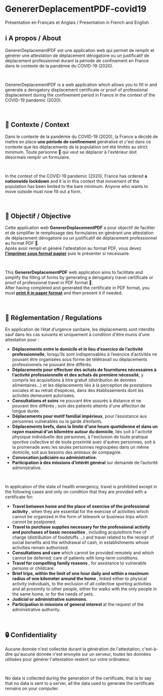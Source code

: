 # GenererDeplacementPDF-covid19

Présentation en Français et Anglais / Presentation in French and English

## ℹ️ A propos / About
GenererDeplacementPDF est une application web qui permet de remplir et générer une attestation de déplacement dérogatoire ou un justificatif de déplacement professionnel durant la période de confinement en France dans le contexte de la pandémie du COVID-19 (2020).

&nbsp;

GenererDeplacementPDF is a web application which allows you to fill in and generate a derogatory displacement certificate or proof of professional displacement during the confinement period in France in the context of the COVID-19 pandemic (2020).

&nbsp;

## 🔔 Contexte / Context
Dans le contexte de la pandémie du COVID-19 (2020), la France a décidé de mettre en place <b>une période de confinement</b> généralisé et c'est dans ce contexte que les déplacements de la population ont été limités au strict minimum. Toute personne 🏃 qui veut se déplacer à l'extérieur doit désormais remplir un formulaire.

&nbsp;

In the context of the COVID-19 pandemic (2020), France has ordered <b>a nationwide lockdown</b> and it is in this context that movement of the population has been limited to the bare minimum. Anyone who wants to move outside must now fill out a form.

&nbsp;

## 🎯 Objectif / Objective
Cette application web <b>GenererDeplacementPDF</b> a pour objectif de faciliter et de simplifier le remplissage des formulaires en générant une attestation de déplacement dérogatoire ou un justificatif de déplacement professionnel au format PDF 📄.
<br>
Après avoir rempli et généré l'attestation au format PDF, vous devez <b><u>l'imprimer sous format papier</u></b> puis le présenter si nécessaire.

&nbsp;

This <b>GenererDeplacementPDF</b> web application aims to facilitate and simplify the filling of forms by generating a derogatory travel certificate or proof of professional travel in PDF format 📄.
<br>
After having completed and generated the certificate in PDF format, you must <b><u>print it in paper format</u></b> and then present it if needed.

&nbsp;

## 📜 Réglementation / Regulations
En application de l’état d’urgence sanitaire, les déplacements sont interdits sauf dans les cas suivants et uniquement à condition d'être munis d'une attestation pour :
                <ul class="list-group">
                    <li class="list-group-item"><b>Déplacements entre le domicile et le lieu d’exercice de l’activité professionnelle</b>, lorsqu’ils sont indispensables à l’exercice d’activités ne pouvant être organisées sous forme de télétravail ou déplacements professionnels ne pouvant être différés.</li>
                    <li class="list-group-item"><b>Déplacements pour effectuer des achats de fournitures nécessaires à l’activité professionnelle et des achats de première nécessité</b>, y compris les acquisitions à titre gratuit (distribution de denrées alimentaires…) et les déplacements liés à la perception de prestations sociales et au retrait d’espèces, dans des établissements dont les activités demeurent autorisées.</li>
                    <li class="list-group-item"><b>Consultations et soins</b> ne pouvant être assurés à distance et ne pouvant être différés  ; soin des patients atteints d'une affection de longue durée.</li>
                    <li class="list-group-item"><b>Déplacements pour motif familial impérieux</b>, pour l’assistance aux personnes vulnérables ou la garde d’enfants.</li>
                    <li class="list-group-item"><b>Déplacements brefs, dans la limite d'une heure quotidienne et dans un rayon maximal d'un kilomètre autour du domicile</b>, liés soit à l'activité physique individuelle des personnes, à l'exclusion de toute pratique sportive collective et de toute proximité avec d'autres personnes, soit à la promenade avec les seules personnes regroupées dans un même domicile, soit aux besoins des animaux de compagnie.</li>
                    <li class="list-group-item"><b>Convocation judiciaire ou administrative.</b></li>
                    <li class="list-group-item"><b>Participation à des missions d’intérêt général</b> sur demande de l’autorité administrative.</li>
                </ul>

&nbsp;

In application of the state of health emergency, travel is prohibited except in the following cases and only on condition that they are provided with a certificate for:
- <b> Travel between home and the place of exercise of the professional activity </b>, when they are essential for the exercise of activities which cannot be organized in the form of telework or business trips which cannot be postponed. </li>
- <b> Travel to purchase supplies necessary for the professional activity and purchases of basic necessities </b>, including acquisitions free of charge (distribution of foodstuffs …) and travel related to the receipt of social benefits and the withdrawal of cash, in establishments whose activities remain authorized. </li>
- <b> Consultations and care </b> which cannot be provided remotely and which cannot be deferred; care of patients with long-term conditions. </li>
- <b> Travel for compelling family reasons </b>, for assistance to vulnerable persons or childcare. </li>
- <b> Brief trips, within the limit of one hour daily and within a maximum radius of one kilometer around the home </b>, linked either to physical activity individuals, to the exclusion of all collective sporting activities and all proximity to other people, either for walks with the only people in the same home, or for the needs of pets. </li>
- <b> Judicial or administrative summons. </b> </li>
- <b> Participation in missions of general interest </b> at the request of the administrative authority. </li>
</ul>

&nbsp;

## 🔒 Confidentiality
Aucune donnée n'est collectée durant la génération de l'attestation, c'est-à-dire qu'aucune donnée n'est envoyée sur un serveur, toutes les données utilisées pour générer l'attestation restent sur votre ordinateur.

&nbsp;

No data is collected during the generation of the certificate, that is to say that no data is sent to a server, all the data used to generate the certificate remains on your computer.
